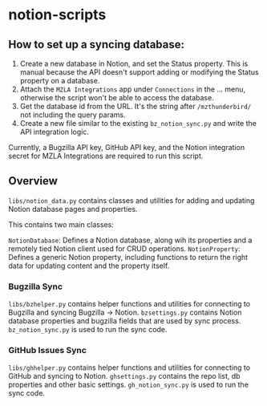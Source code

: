 # notion-scripts

## How to set up a syncing database:

1. Create a new database in Notion, and set the Status property. This is manual because the API doesn't support adding or modifying the Status property on a database.
2. Attach the `MZLA Integrations` app under `Connections` in the ... menu, otherwise the script won't be able to access the database.
3. Get the database id from the URL. It's the string after `/mzthunderbird/` not including the query params.
4. Create a new file similar to the existing `bz_notion_sync.py` and write the API integration logic.

Currently, a Bugzilla API key, GitHub API key, and the Notion integration secret for MZLA Integrations are required to run this script.

## Overview

`libs/notion_data.py` contains classes and utilities for adding and updating Notion database pages and properties.

This contains two main classes:

`NotionDatabase`: Defines a Notion database, along wih its properties and a remotely tied Notion client used for CRUD operations.
`NotionProperty`: Defines a generic Notion property, including functions to return the right data for updating content and the property itself.

### Bugzilla Sync
`libs/bzhelper.py` contains helper functions and utilities for connecting to Bugzilla and syncing Bugzilla -> Notion.
`bzsettings.py` contains Notion database properties and bugzilla fields that are used by sync process.
`bz_notion_sync.py` is used to run the sync code.

### GitHub Issues Sync
`libs/ghhelper.py` contains helper functions and utilities for connecting to GitHub and syncing to Notion.
`ghsettings.py` contains the repo list, db properties and other basic settings.
`gh_notion_sync.py` is used to run the sync code.
